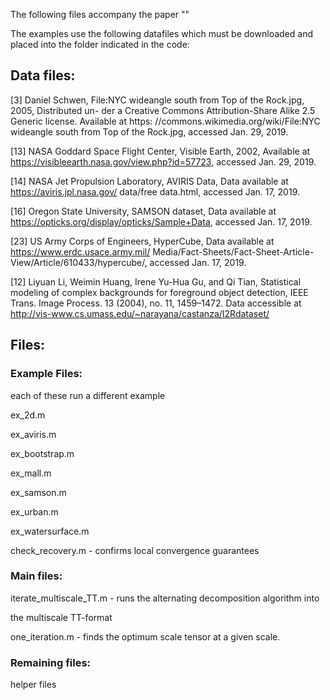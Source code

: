 The following files accompany the paper ""

The examples use the following datafiles which must be downloaded and placed
into the folder indicated in the code:

## Data files:
[3] Daniel Schwen, File:NYC wideangle south from Top of the Rock.jpg, 2005, Distributed un- der a Creative Commons Attribution-Share Alike 2.5 Generic license. Available at https: //commons.wikimedia.org/wiki/File:NYC wideangle south from Top of the Rock.jpg, accessed Jan. 29, 2019.

[13] NASA Goddard Space Flight Center, Visible Earth, 2002, Available at https://visibleearth.nasa.gov/view.php?id=57723, accessed Jan. 29, 2019.

[14] NASA Jet Propulsion Laboratory, AVIRIS Data, Data available at https://aviris.jpl.nasa.gov/ data/free data.html, accessed Jan. 17, 2019.

[16] Oregon State University, SAMSON dataset, Data available at https://opticks.org/display/opticks/Sample+Data, accessed Jan. 17, 2019.

[23] US Army Corps of Engineers, HyperCube, Data available at https://www.erdc.usace.army.mil/ Media/Fact-Sheets/Fact-Sheet-Article-View/Article/610433/hypercube/, accessed Jan.
17, 2019.

[12] Liyuan Li, Weimin Huang, Irene Yu-Hua Gu, and Qi Tian, Statistical modeling of complex
backgrounds for foreground object detection, IEEE Trans. Image Process. 13 (2004), no. 11,
1459–1472. Data accessible at http://vis-www.cs.umass.edu/~narayana/castanza/I2Rdataset/


## Files:
### Example Files:

each of these run a different example

ex_2d.m

ex_aviris.m

ex_bootstrap.m

ex_mall.m

ex_samson.m

ex_urban.m

ex_watersurface.m

check_recovery.m - confirms local convergence guarantees

### Main files:
iterate_multiscale_TT.m - runs the alternating decomposition algorithm into

the multiscale TT-format

one_iteration.m - finds the optimum scale tensor at a given scale.

### Remaining files:
helper files
